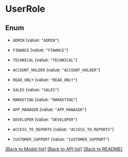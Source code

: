 # UserRole

## Enum


* `ADMIN` (value: `"ADMIN"`)

* `FINANCE` (value: `"FINANCE"`)

* `TECHNICAL` (value: `"TECHNICAL"`)

* `ACCOUNT_HOLDER` (value: `"ACCOUNT_HOLDER"`)

* `READ_ONLY` (value: `"READ_ONLY"`)

* `SALES` (value: `"SALES"`)

* `MARKETING` (value: `"MARKETING"`)

* `APP_MANAGER` (value: `"APP_MANAGER"`)

* `DEVELOPER` (value: `"DEVELOPER"`)

* `ACCESS_TO_REPORTS` (value: `"ACCESS_TO_REPORTS"`)

* `CUSTOMER_SUPPORT` (value: `"CUSTOMER_SUPPORT"`)


[[Back to Model list]](../README.md#documentation-for-models) [[Back to API list]](../README.md#documentation-for-api-endpoints) [[Back to README]](../README.md)



